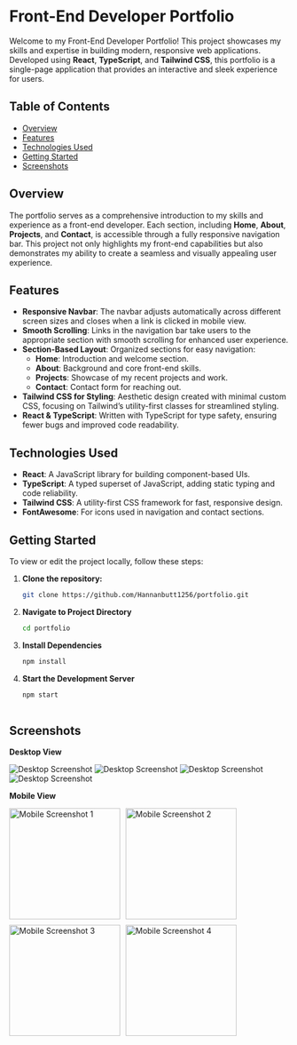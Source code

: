 # Front-End Developer Portfolio

Welcome to my Front-End Developer Portfolio! This project showcases my skills and expertise in building modern, responsive web applications. Developed using **React**, **TypeScript**, and **Tailwind CSS**, this portfolio is a single-page application that provides an interactive and sleek experience for users. 

## Table of Contents
- [Overview](#overview)
- [Features](#features)
- [Technologies Used](#technologies-used)
- [Getting Started](#getting-started)
- [Screenshots](#screenshots)


## Overview

The portfolio serves as a comprehensive introduction to my skills and experience as a front-end developer. Each section, including **Home**, **About**, **Projects**, and **Contact**, is accessible through a fully responsive navigation bar. This project not only highlights my front-end capabilities but also demonstrates my ability to create a seamless and visually appealing user experience.

## Features

- **Responsive Navbar**: The navbar adjusts automatically across different screen sizes and closes when a link is clicked in mobile view.
- **Smooth Scrolling**: Links in the navigation bar take users to the appropriate section with smooth scrolling for enhanced user experience.
- **Section-Based Layout**: Organized sections for easy navigation:
  - **Home**: Introduction and welcome section.
  - **About**: Background and core front-end skills.
  - **Projects**: Showcase of my recent projects and work.
  - **Contact**: Contact form for reaching out.
- **Tailwind CSS for Styling**: Aesthetic design created with minimal custom CSS, focusing on Tailwind’s utility-first classes for streamlined styling.
- **React & TypeScript**: Written with TypeScript for type safety, ensuring fewer bugs and improved code readability.

## Technologies Used

- **React**: A JavaScript library for building component-based UIs.
- **TypeScript**: A typed superset of JavaScript, adding static typing and code reliability.
- **Tailwind CSS**: A utility-first CSS framework for fast, responsive design.
- **FontAwesome**: For icons used in navigation and contact sections.

## Getting Started

To view or edit the project locally, follow these steps:

1. **Clone the repository:**
   ```bash
   git clone https://github.com/Hannanbutt1256/portfolio.git

2. **Navigate to Project Directory**
    ```bash
    cd portfolio
3. **Install Dependencies**
    ```bash
    npm install
4. **Start the Development Server**
    ```bash
    npm start
  
## Screenshots

**Desktop View**

![Desktop Screenshot](https://github.com/Hannanbutt1256/portfolio/blob/master/src/assets/Desktop-view%20(1).png)
![Desktop Screenshot](https://github.com/Hannanbutt1256/portfolio/blob/master/src/assets/Desktop-view%20(4).png)
![Desktop Screenshot](https://github.com/Hannanbutt1256/portfolio/blob/master/src/assets/Desktop-view%20(3).png)
![Desktop Screenshot](https://github.com/Hannanbutt1256/portfolio/blob/master/src/assets/Desktop-view%20(2).png)

**Mobile View**


<div style="display: flex; flex-wrap: wrap; gap: 10px;">

  <img src="https://github.com/Hannanbutt1256/portfolio/blob/master/src/assets/Mobile-view%20(2).PNG" alt="Mobile Screenshot 1" width="200" />

  <img src="https://github.com/Hannanbutt1256/portfolio/blob/master/src/assets/Mobile-view%20(3).PNG" alt="Mobile Screenshot 2" width="200" />

  <img src="https://github.com/Hannanbutt1256/portfolio/blob/master/src/assets/Mobile-view%20(4).PNG" alt="Mobile Screenshot 3" width="200" />

  <img src="https://github.com/Hannanbutt1256/portfolio/blob/master/src/assets/Mobile-view%20(1).PNG" alt="Mobile Screenshot 4" width="200" />

</div>
